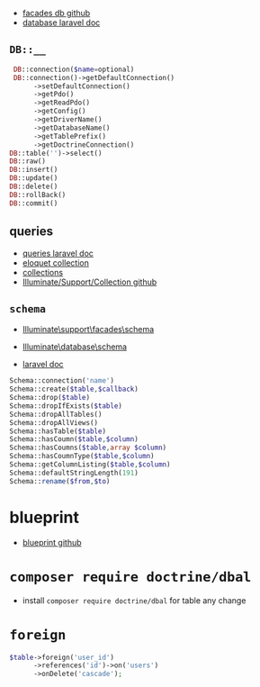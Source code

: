 


* [facades db github](https://github.com/laravel/framework/blob/5.7/src/Illuminate/Support/Facades/DB.php)
* [database laravel doc](https://laravel.com/docs/5.7/database)

## `DB::__`

```php
 DB::connection($name=optional)
 DB::connection()->getDefaultConnection()
      ->setDefaultConnection()
      ->getPdo()
      ->getReadPdo()
      ->getConfig()
      ->getDriverName()
      ->getDatabaseName()
      ->getTablePrefix()
      ->getDoctrineConnection()
DB::table('')->select()
DB::raw()
DB::insert()
DB::update()
DB::delete()
DB::rollBack()
DB::commit()

```
## queries

* [queries laravel doc](https://laravel.com/docs/5.7/queries)
* [eloquet collection](https://laravel.com/docs/5.7/eloquent-collections)
* [collections](https://laravel.com/docs/5.7/collections)
* [Illuminate/Support/Collection github](https://github.com/laravel/framework/blob/5.7/src/Illuminate/Support/Collection.php)

## `schema`

* [Illuminate\support\facades\schema](https://github.com/laravel/framework/blob/5.7/src/Illuminate/Support/Facades/Schema.php)
* [Illuminate\database\schema](https://github.com/laravel/framework/blob/5.7/src/Illuminate/Database/Schema/Builder.php)

* [laravel doc](https://laravel.com/docs/5.7/migrations#tables)

```php
Schema::connection('name')
Schema::create($table,$callback)
Schema::drop($table)
Schema::dropIfExists($table)
Schema::dropAllTables()
Schema::dropAllViews()
Schema::hasTable($table)
Schema::hasCoumn($table,$column)
Schema::hasCoumns($table,array $column)
Schema::hasCoumnType($table,$column)
Schema::getColumnListing($table,$column)
Schema::defaultStringLength(191)
Schema::rename($from,$to)
```

# blueprint

* [blueprint github](https://github.com/laravel/framework/blob/5.7/src/Illuminate/Database/Schema/Blueprint.php)

# `composer require doctrine/dbal`

* install `composer require doctrine/dbal` for table any change

# `foreign`

```php
$table->foreign('user_id')
      ->references('id')->on('users')
      ->onDelete('cascade');
```
